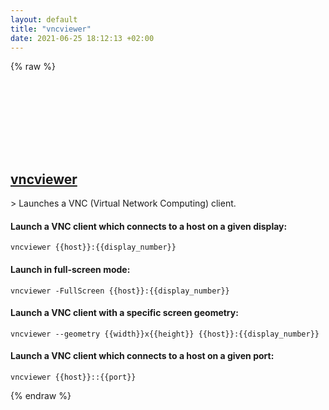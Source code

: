 ```yaml
---
layout: default
title: "vncviewer"
date: 2021-06-25 18:12:13 +02:00
---
```

{% raw %}
<h2 id="vncviewer">
  <a href="/en/linux/vncviewer.html">vncviewer</a> <a href="#vncviewer"><svg class="icon">
    <use href="/assets/images/unicode_sprite.svg#link" />
  </svg></a>
</h2>
> Launches a VNC (Virtual Network Computing) client.

#### Launch a VNC client which connects to a host on a given display:
```shell
vncviewer {{host}}:{{display_number}}
```
#### Launch in full-screen mode:
```shell
vncviewer -FullScreen {{host}}:{{display_number}}
```
#### Launch a VNC client with a specific screen geometry:
```shell
vncviewer --geometry {{width}}x{{height}} {{host}}:{{display_number}}
```
#### Launch a VNC client which connects to a host on a given port:
```shell
vncviewer {{host}}::{{port}}
```
{% endraw %}